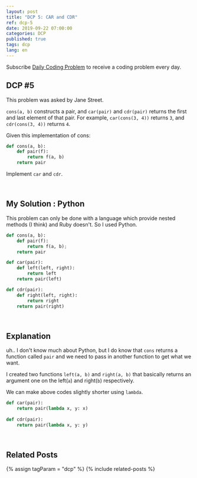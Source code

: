 ```yaml
---
layout: post
title: "DCP 5: CAR and CDR"
ref: dcp-5
date: 2019-09-22 07:00:00
categories: DCP
published: true
tags: dcp
lang: en
---
```


Subscribe [Daily Coding Problem](https://www.dailycodingproblem.com) to receive a coding problem every day. 

## **DCP #5** <a id="dcp5"></a>
This problem was asked by Jane Street.

`cons(a, b)` constructs a pair, and `car(pair)` and `cdr(pair)` returns the first and last element of that pair. For example, `car(cons(3, 4))` returns `3`, and `cdr(cons(3, 4))` returns `4`.

Given this implementation of cons:

```python
def cons(a, b):
    def pair(f):
        return f(a, b)
    return pair
```
Implement `car` and `cdr`.

<br>

## **My Solution : Python**
This problem can only be done with a language which provide nested methods (I think) and Ruby doesn't. So I used Python.

```python
def cons(a, b):
    def pair(f):
        return f(a, b);
    return pair

def car(pair):
    def left(left, right):
        return left
    return pair(left)

def cdr(pair):
    def right(left, right):
        return right
    return pair(right)
```

<br>

## **Explanation**

uh.. I don't know much about Python, but I do know that `cons` returns a function called `pair` and we need to pass in another function to get what we want.

I created two functions `left(a, b)` and `right(a, b)` that basically returns an argument one on the left(`a`) and right(`b`) respectively.

We can make above codes slightly shorter using `lambda`.

```python
def car(pair):
    return pair(lambda x, y: x)
    
def cdr(pair):
    return pair(lambda x, y: y)
```
<br>

## **Related Posts**
{% assign tagParam = "dcp" %}
{% include related-posts %}